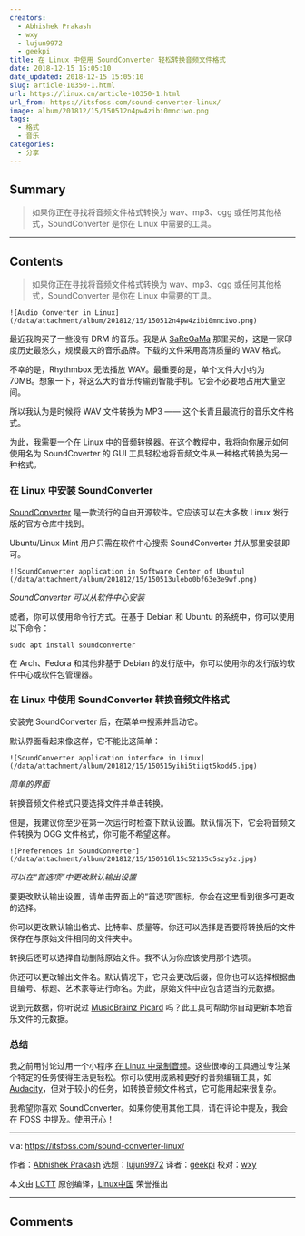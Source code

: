 ```yaml
---
creators:
  - Abhishek Prakash
  - wxy
  - lujun9972
  - geekpi
title: 在 Linux 中使用 SoundConverter 轻松转换音频文件格式
date: 2018-12-15 15:05:10
date_updated: 2018-12-15 15:05:10
slug: article-10350-1.html
url: https://linux.cn/article-10350-1.html
url_from: https://itsfoss.com/sound-converter-linux/
image: album/201812/15/150512n4pw4zibi0mnciwo.png
tags:
  - 格式
  - 音乐
categories:
  - 分享
---
```


## Summary

> 如果你正在寻找将音频文件格式转换为 wav、mp3、ogg 或任何其他格式，SoundConverter 是你在 Linux 中需要的工具。

***

<!-- more -->

## Contents

> 
> 如果你正在寻找将音频文件格式转换为 wav、mp3、ogg 或任何其他格式，SoundConverter 是你在 Linux 中需要的工具。
> 
> 
> 

`![Audio Converter in Linux](/data/attachment/album/201812/15/150512n4pw4zibi0mnciwo.png)`

最近我购买了一些没有 DRM 的音乐。我是从 [SaReGaMa](https://en.wikipedia.org/wiki/Saregama) 那里买的，这是一家印度历史最悠久，规模最大的音乐品牌。下载的文件采用高清质量的 WAV 格式。

不幸的是，Rhythmbox 无法播放 WAV。最重要的是，单个文件大小约为 70MB。想象一下，将这么大的音乐传输到智能手机。它会不必要地占用大量空间。

所以我认为是时候将 WAV 文件转换为 MP3 —— 这个长青且最流行的音乐文件格式。

为此，我需要一个在 Linux 中的音频转换器。在这个教程中，我将向你展示如何使用名为 SoundCoverter 的 GUI 工具轻松地将音频文件从一种格式转换为另一种格式。

### 在 Linux 中安装 SoundConverter

[SoundConverter](http://soundconverter.org/) 是一款流行的自由开源软件。它应该可以在大多数 Linux 发行版的官方仓库中找到。

Ubuntu/Linux Mint 用户只需在软件中心搜索 SoundConverter 并从那里安装即可。

`![SoundConverter application in Software Center of Ubuntu](/data/attachment/album/201812/15/150513ulebo0bf63e3e9wf.png)`

*SoundConverter 可以从软件中心安装*

或者，你可以使用命令行方式。在基于 Debian 和 Ubuntu 的系统中，你可以使用以下命令：

```shell
sudo apt install soundconverter
```

在 Arch、Fedora 和其他非基于 Debian 的发行版中，你可以使用你的发行版的软件中心或软件包管理器。

### 在 Linux 中使用 SoundConverter 转换音频文件格式

安装完 SoundConverter 后，在菜单中搜索并启动它。

默认界面看起来像这样，它不能比这简单：

`![SoundConverter application interface in Linux](/data/attachment/album/201812/15/150515yihi5tiigt5kodd5.jpg)`

*简单的界面*

转换音频文件格式只要选择文件并单击转换。

但是，我建议你至少在第一次运行时检查下默认设置。默认情况下，它会将音频文件转换为 OGG 文件格式，你可能不希望这样。

`![Preferences in SoundConverter](/data/attachment/album/201812/15/150516l15c52135c5szy5z.jpg)`

*可以在“首选项”中更改默认输出设置*

要更改默认输出设置，请单击界面上的“首选项”图标。你会在这里看到很多可更改的选择。

你可以更改默认输出格式、比特率、质量等。你还可以选择是否要将转换后的文件保存在与原始文件相同的文件夹中。

转换后还可以选择自动删除原始文件。我不认为你应该使用那个选项。

你还可以更改输出文件名。默认情况下，它只会更改后缀，但你也可以选择根据曲目编号、标题、艺术家等进行命名。为此，原始文件中应包含适当的元数据。

说到元数据，你听说过 [MusicBrainz Picard](https://itsfoss.com/musicbrainz-picard/) 吗？此工具可帮助你自动更新本地音乐文件的元数据。

### 总结

我之前用讨论过用一个小程序 [在 Linux 中录制音频](https://itsfoss.com/record-streaming-audio/)。这些很棒的工具通过专注某个特定的任务使得生活更轻松。你可以使用成熟和更好的音频编辑工具，如 [Audacity](https://www.audacityteam.org/)，但对于较小的任务，如转换音频文件格式，它可能用起来很复杂。

我希望你喜欢 SoundConverter。如果你使用其他工具，请在评论中提及，我会在 FOSS 中提及。使用开心！

---

via: <https://itsfoss.com/sound-converter-linux/>

作者：[Abhishek Prakash](https://itsfoss.com/author/abhishek/) 选题：[lujun9972](https://github.com/lujun9972) 译者：[geekpi](https://github.com/geekpi) 校对：[wxy](https://github.com/wxy)

本文由 [LCTT](https://github.com/LCTT/TranslateProject) 原创编译，[Linux中国](https://linux.cn/) 荣誉推出

***

## Comments
